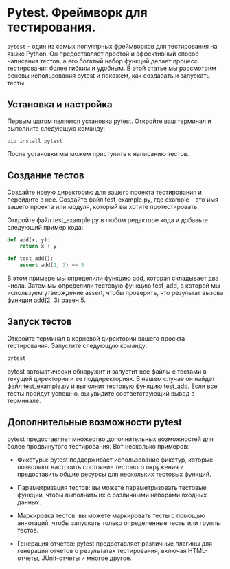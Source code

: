 
# Pytest. Фреймворк для тестирования.

`pytest` - один из самых популярных фреймворков для тестирования на языке Python. Он предоставляет простой и эффективный способ написания тестов, а его богатый набор функций делает процесс тестирования более гибким и удобным. В этой статье мы рассмотрим основы использования pytest и покажем, как создавать и запускать тесты.

## Установка и настройка

Первым шагом является установка pytest. Откройте ваш терминал и выполните следующую команду:

```
pip install pytest
```

После установки мы можем приступить к написанию тестов.

## Создание тестов

Создайте новую директорию для вашего проекта тестирования и перейдите в нее.
Создайте файл test_example.py, где example - это имя вашего проекта или модуля, который вы хотите протестировать.

Откройте файл test_example.py в любом редакторе кода и добавьте следующий пример кода:

```python
def add(x, y):
    return x + y

def test_add():
    assert add(2, 3) == 5
```

В этом примере мы определили функцию add, которая складывает два числа. Затем мы определили тестовую функцию test_add, в которой мы используем утверждение assert, чтобы проверить, что результат вызова функции add(2, 3) равен 5.

## Запуск тестов

Откройте терминал в корневой директории вашего проекта тестирования.
Запустите следующую команду:

```python
pytest
```

pytest автоматически обнаружит и запустит все файлы с тестами в текущей директории и ее поддиректориях. В нашем случае он найдет файл test_example.py и выполнит тестовую функцию test_add. Если все тесты пройдут успешно, вы увидите соответствующий вывод в терминале.

## Дополнительные возможности pytest

pytest предоставляет множество дополнительных возможностей для более продвинутого тестирования. Вот несколько примеров:

- Фикстуры: pytest поддерживает использование фикстур, которые позволяют настроить состояние тестового окружения и предоставить общие ресурсы для нескольких тестовых функций.

- Параметризация тестов: вы можете параметризовать тестовые функции, чтобы выполнить их с различными наборами входных данных.

- Маркировка тестов: вы можете маркировать тесты с помощью аннотаций, чтобы запускать только определенные тесты или группы тестов.

- Генерация отчетов: pytest предоставляет различные плагины для генерации отчетов о результатах тестирования, включая HTML-отчеты, JUnit-отчеты и многое другое.
